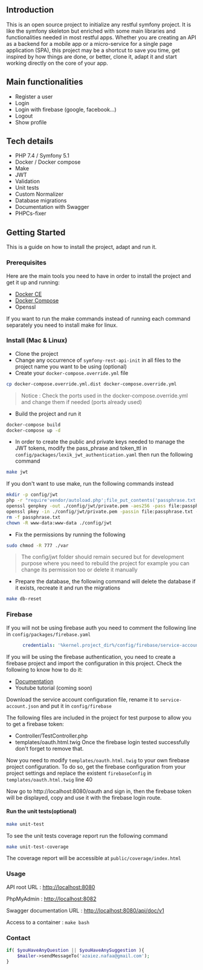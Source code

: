 ## Introduction

This is an open source project to initialize any restful symfony project. It is like the symfony skeleton but enriched with some main libraries and functionalities needed in most restful apps. Whether you are creating an API as a backend for a mobile app or a micro-service for a single page application (SPA), this project may be a shortcut to save you time, get inspired by how things are done, or better, clone it, adapt it and start working directly on the core of your app.

## Main functionalities 
- Register a user
- Login
- Login with firebase (google, facebook...)
- Logout
- Show profile

## Tech details
- PHP 7.4 / Symfony 5.1
- Docker / Docker compose
- Make
- JWT
- Validation
- Unit tests
- Custom Normalizer
- Database migrations
- Documentation with Swagger
- PHPCs-fixer

## Getting Started

This is a guide on how to install the project, adapt and run it.
### Prerequisites

Here are the main tools you need to have in order to install the project and get it up and running:

- [Docker CE](https://www.docker.com/community-edition)
- [Docker Compose](https://docs.docker.com/compose/install)
- Openssl

If you want to run the make commands instead of running each command separately you need to install make for linux.

### Install (Mac & Linux)

- Clone the project
- Change any occurrence of `symfony-rest-api-init` in all files to the project name you want to be using (optional)
- Create your `docker-compose.override.yml` file

```bash
cp docker-compose.override.yml.dist docker-compose.override.yml
```
> Notice : Check the ports used in the docker-compose.override.yml and change them if needed (ports already used)

- Build the project and run it

```bash
docker-compose build
docker-compose up -d
```

- In order to create the public and private keys needed to manage the JWT tokens, modify the pass_phrase and token_ttl in `config/packages/lexik_jwt_authentication.yaml` then run the following command
```bash
make jwt
```

If you don't want to use make, run the following commands instead

```bash
mkdir -p config/jwt
php -r "require'vendor/autoload.php';file_put_contents('passphrase.txt',\Symfony\Component\Yaml\Yaml::parse(file_get_contents('config/packages/lexik_jwt_authentication.yaml'))['lexik_jwt_authentication']['pass_phrase']);"
openssl genpkey -out ./config/jwt/private.pem -aes256 -pass file:passphrase.txt -algorithm rsa -pkeyopt rsa_keygen_bits:4096
openssl pkey -in ./config/jwt/private.pem -passin file:passphrase.txt -out config/jwt/public.pem -pubout
rm -f passphrase.txt
chown -R www-data:www-data ./config/jwt
```

- Fix the permissions by running the following

```bash
sudo chmod -R 777 ./var
```

> The config/jwt folder should remain secured but for development purpose where you need to rebuild the project for example you can change its permission too or delete it manually 

- Prepare the database, the following command will delete the database if it exists, recreate it and run the migrations

```bash
make db-reset
```

### Firebase

If you will not be using firebase auth you need to comment the following line in `config/packages/firebase.yaml`
```yaml
      credentials: '%kernel.project_dir%/config/firebase/service-account.json'
```



If you will be using the firebase authentication, you need to create a firebase project and import the configuration in this project. Check the following to know how to do it:
- [Documentation](https://firebase.google.com/docs/admin/setup#initialize-sdk)
- Youtube tutorial (coming soon)

Download the service account configuration file, rename it to `service-account.json` and put it in `config/firebase`

The following files are included in the project for test purpose to allow you to get a firebase token:
 - Controller/TestController.php
 - templates/oauth.html.twig
 Once the firebase login tested successfully don't forget to remove that.

Now you need to modify `templates/oauth.html.twig` to your own firebase project configuration. 
To do so, get the firebase configuration from your project settings and replace the existent `firebaseConfig` in  `templates/oauth.html.twig` line 40

Now go to http://localhost:8080/oauth and sign in, then the firebase token will be displayed, copy and use it with the firebase login route.

#### Run the unit tests(optional)

```bash
make unit-test
```

To see the unit tests coverage report run the following command

```bash
make unit-test-coverage
```

The coverage report will be accessible at `public/coverage/index.html`

### Usage

API root URL : [http://localhost:8080](http://localhost:8080)

PhpMyAdmin : [http://localhost:8082](http://localhost:8082)

Swagger documentation URL : [http://localhost:8080/api/doc/v1](http://localhost:8080/api/doc/v1)

Access to a container : `make bash`

### Contact
```php
if( $youHaveAnyQuestion || $youHaveAnySuggestion ){
    $mailer->sendMessageTo('azaiez.nafaa@gmail.com');
}
```
